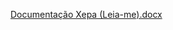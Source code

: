 [Documentação Xepa (Leia-me).docx](https://github.com/user-attachments/files/16843846/Documentacao.Xepa.Leia-me.docx)
